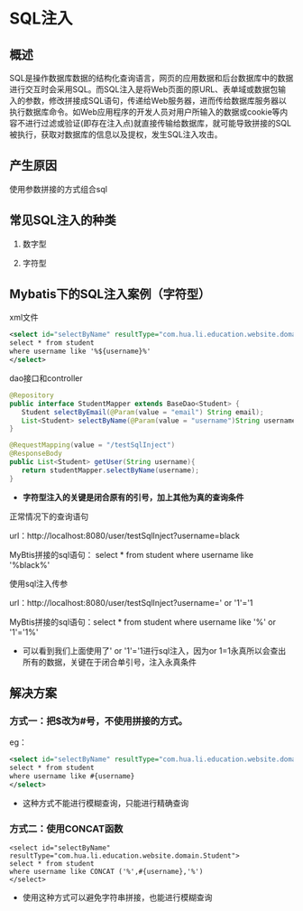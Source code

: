 # SQL注入

## 概述
SQL是操作数据库数据的结构化查询语言，网页的应用数据和后台数据库中的数据进行交互时会采用SQL。而SQL注入是将Web页面的原URL、表单域或数据包输入的参数，修改拼接成SQL语句，传递给Web服务器，进而传给数据库服务器以执行数据库命令。如Web应用程序的开发人员对用户所输入的数据或cookie等内容不进行过滤或验证(即存在注入点)就直接传输给数据库，就可能导致拼接的SQL被执行，获取对数据库的信息以及提权，发生SQL注入攻击。

## 产生原因
使用参数拼接的方式组合sql

## 常见SQL注入的种类
1. 数字型 

2. 字符型

## Mybatis下的SQL注入案例（字符型）

xml文件
```xml
<select id="selectByName" resultType="com.hua.li.education.website.domain.Student">
select * from student
where username like '%${username}%'
</select>
 ```
 dao接口和controller
 ```java
 @Repository
public interface StudentMapper extends BaseDao<Student> {
    Student selectByEmail(@Param(value = "email") String email);
    List<Student> selectByName(@Param(value = "username")String username);
}
 ```
 ```java
@RequestMapping(value = "/testSqlInject")
@ResponseBody
public List<Student> getUser(String username){
    return studentMapper.selectByName(username);
}
 ```
 
 - **字符型注入的关键是闭合原有的引号，加上其他为真的查询条件**
 
正常情况下的查询语句

url：http://localhost:8080/user/testSqlInject?username=black
 
MyBtis拼接的sql语句： select * from student where username like '%black%' 

使用sql注入传参

url：http://localhost:8080/user/testSqlInject?username=' or '1'='1

MyBtis拼接的sql语句：select * from student where username like '%' or '1'='1%' 

- 可以看到我们上面使用了' or '1'='1进行sql注入，因为or 1=1永真所以会查出所有的数据，关键在于闭合单引号，注入永真条件


## 解决方案
### 方式一：把$改为#号，不使用拼接的方式。

eg：
```xml
<select id="selectByName" resultType="com.hua.li.education.website.domain.Student">
select * from student
where username like #{username}
</select>
 ```
- 这种方式不能进行模糊查询，只能进行精确查询

### 方式二：使用CONCAT函数
```
<select id="selectByName" resultType="com.hua.li.education.website.domain.Student">
select * from student
where username like CONCAT ('%',#{username},'%')
</select>
 ```
 - 使用这种方式可以避免字符串拼接，也能进行模糊查询


